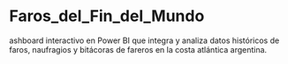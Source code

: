 # Faros_del_Fin_del_Mundo
ashboard interactivo en Power BI que integra y analiza datos históricos de faros, naufragios y bitácoras de fareros en la costa atlántica argentina.
